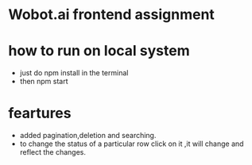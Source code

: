 # Wobot.ai frontend assignment

# how to run on local system

- just do npm install in the terminal
- then npm start

# feartures
- added pagination,deletion and searching.
- to change the status of a particular row click on it ,it will change and reflect the changes.
